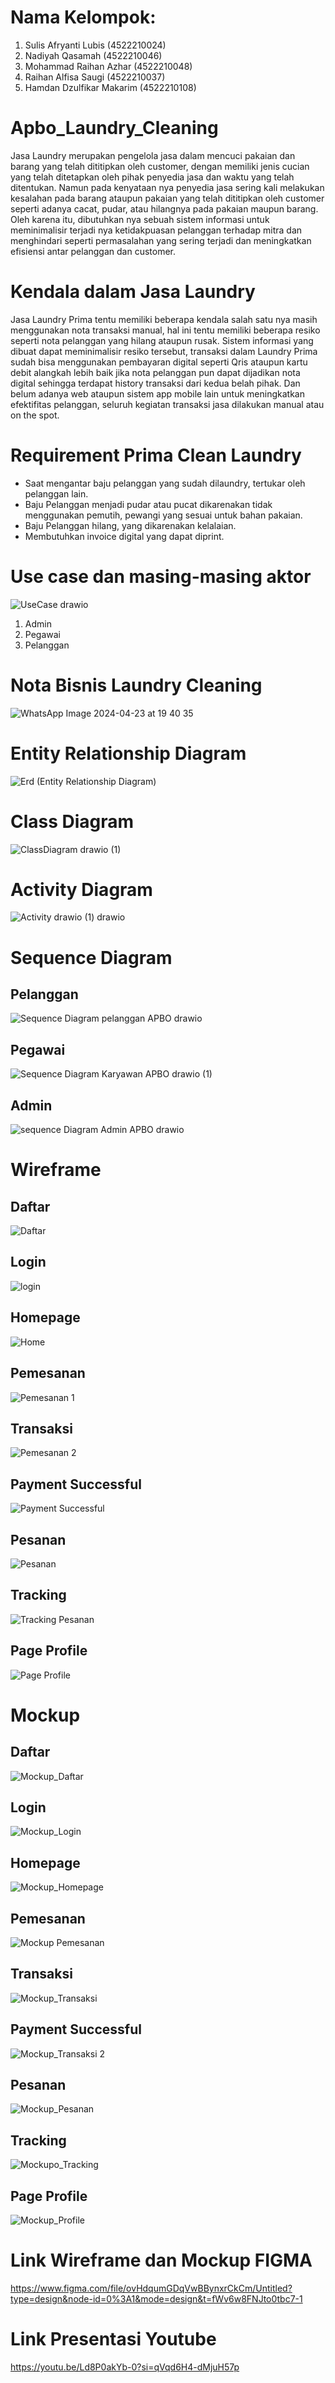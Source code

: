# Nama Kelompok:
1. Sulis Afryanti Lubis (4522210024)
2. Nadiyah Qasamah (4522210046)
3. Mohammad Raihan Azhar (4522210048)
4. Raihan Alfisa Saugi (4522210037)
5. Hamdan Dzulfikar Makarim (4522210108)
# Apbo_Laundry_Cleaning
Jasa Laundry merupakan pengelola jasa dalam mencuci pakaian dan barang yang telah dititipkan oleh customer, dengan memiliki jenis cucian yang telah ditetapkan oleh pihak penyedia jasa dan waktu yang telah ditentukan. Namun pada kenyataan nya penyedia jasa sering kali melakukan kesalahan pada barang ataupun pakaian yang telah dititipkan oleh customer seperti adanya cacat, pudar, atau hilangnya pada pakaian maupun barang. Oleh karena itu, dibutuhkan nya sebuah sistem informasi untuk meminimalisir terjadi nya ketidakpuasan pelanggan terhadap mitra dan menghindari seperti permasalahan yang sering terjadi dan meningkatkan efisiensi antar pelanggan dan customer. 

# Kendala dalam Jasa Laundry 
Jasa Laundry Prima tentu memiliki beberapa kendala salah satu nya masih menggunakan nota transaksi manual, hal ini tentu memiliki beberapa resiko seperti nota pelanggan yang hilang ataupun rusak. Sistem informasi yang dibuat dapat meminimalisir resiko tersebut, transaksi dalam Laundry Prima sudah bisa menggunakan pembayaran digital seperti Qris ataupun kartu debit 
alangkah lebih baik jika nota pelanggan pun dapat dijadikan nota digital sehingga terdapat history transaksi dari kedua belah pihak. Dan belum adanya web ataupun sistem app mobile lain untuk meningkatkan efektifitas pelanggan, seluruh kegiatan transaksi jasa dilakukan manual atau on the spot.

# Requirement Prima Clean Laundry
- Saat mengantar baju pelanggan yang sudah dilaundry, tertukar oleh pelanggan lain.
- Baju Pelanggan menjadi pudar atau pucat dikarenakan tidak menggunakan pemutih, pewangi yang sesuai untuk bahan pakaian.
- Baju Pelanggan hilang, yang dikarenakan kelalaian.
- Membutuhkan invoice digital yang dapat diprint.
# Use case dan masing-masing aktor 
![UseCase drawio](https://github.com/AZHRaihan/Apbo_Kelompok-5_Laundry_Cleaning/assets/145907307/26a85246-0658-44ef-9426-027e09d88ed6)
1. Admin
2. Pegawai
3. Pelanggan
# Nota Bisnis Laundry Cleaning
![WhatsApp Image 2024-04-23 at 19 40 35](https://github.com/AZHRaihan/Apbo_Laundry_Cleaning/assets/145973780/44cf4ca5-8447-4243-8b04-cd19cc36932b)

# Entity Relationship Diagram
![Erd (Entity Relationship Diagram)](https://github.com/AZHRaihan/Apbo_Kelompok-5_Laundry_Cleaning/assets/145973780/d6f9fd9b-93e1-4589-97ad-424130b8fe40)

# Class Diagram
![ClassDiagram drawio (1)](https://github.com/AZHRaihan/Apbo_Kelompok-5_Laundry_Cleaning/assets/145907307/4bfd3421-80d8-4915-ae62-a6ab61d2f850)

# Activity Diagram
![Activity drawio (1) drawio](https://github.com/AZHRaihan/Apbo_Kelompok-5_Laundry_Cleaning/assets/145907307/4797f041-9687-4264-a92b-9b558220aeb1)

# Sequence Diagram
## Pelanggan
![Sequence Diagram pelanggan APBO drawio](https://github.com/AZHRaihan/Apbo_Kelompok-5_Laundry_Cleaning/assets/145973780/7dfe3ef1-e020-412b-84f1-9aa6d2d8d6a6)
## Pegawai
![Sequence Diagram Karyawan APBO drawio (1)](https://github.com/AZHRaihan/Apbo_Kelompok-5_Laundry_Cleaning/assets/145973780/a214fcb7-e217-4302-aa6d-5bc9210d509b)
## Admin
![sequence Diagram Admin APBO drawio](https://github.com/AZHRaihan/Apbo_Kelompok-5_Laundry_Cleaning/assets/145973780/ffc06136-3d59-4a43-9718-cf70eba777a4)

# Wireframe

## Daftar
![Daftar](https://github.com/AZHRaihan/Apbo_Kelompok-5_Laundry_Cleaning/assets/145973780/42b75ae7-bf1f-472d-8cd3-2633ed30c5a2)

## Login
![login](https://github.com/AZHRaihan/Apbo_Kelompok-5_Laundry_Cleaning/assets/145973780/0b3178ea-d75c-4113-bd8e-99cb54e5e739)

## Homepage
![Home](https://github.com/AZHRaihan/Apbo_Kelompok-5_Laundry_Cleaning/assets/145973780/403ee4ae-71a1-4c07-a290-3b35e907b28a)

## Pemesanan
![Pemesanan 1](https://github.com/AZHRaihan/Apbo_Kelompok-5_Laundry_Cleaning/assets/145973780/5904271d-1c5f-4f14-bc7c-95dae002de63)

## Transaksi
![Pemesanan 2](https://github.com/AZHRaihan/Apbo_Kelompok-5_Laundry_Cleaning/assets/145973780/83b5dcb0-b44e-4214-82bd-a13a0bbe53b3)

## Payment Successful
![Payment Successful](https://github.com/AZHRaihan/Apbo_Kelompok-5_Laundry_Cleaning/assets/145973780/be749f5c-9d2b-4190-943b-79f627e43612)

## Pesanan
![Pesanan](https://github.com/AZHRaihan/Apbo_Kelompok-5_Laundry_Cleaning/assets/145973780/5eaeb4e9-2804-4423-963b-5765444e9de0)

## Tracking
![Tracking Pesanan](https://github.com/AZHRaihan/Apbo_Kelompok-5_Laundry_Cleaning/assets/145973780/bb2d0388-fd4a-4d05-8186-1027cf4f485c)

## Page Profile
![Page Profile](https://github.com/AZHRaihan/Apbo_Kelompok-5_Laundry_Cleaning/assets/145973780/25653b71-8654-4342-b0d3-a36aa2882db4)

# Mockup

## Daftar
![Mockup_Daftar](https://github.com/AZHRaihan/Apbo_Kelompok-5_Laundry_Cleaning/assets/145973780/eee29391-91b0-410e-8e99-c1edfc20252b)


## Login
![Mockup_Login](https://github.com/AZHRaihan/Apbo_Kelompok-5_Laundry_Cleaning/assets/145973780/54621d74-d394-40d6-8ac7-cc7dd7ab187d)

## Homepage
![Mockup_Homepage](https://github.com/AZHRaihan/Apbo_Kelompok-5_Laundry_Cleaning/assets/145973780/a57fe023-1c27-47ec-80b0-eec99717e6bd)

## Pemesanan
![Mockup Pemesanan](https://github.com/AZHRaihan/Apbo_Kelompok-5_Laundry_Cleaning/assets/145973780/06fceb82-4903-4689-8085-5d57b74493a0)

## Transaksi
![Mockup_Transaksi](https://github.com/AZHRaihan/Apbo_Kelompok-5_Laundry_Cleaning/assets/145973780/7e9b0bea-6530-40bb-8eff-d41738a7984e)

## Payment Successful
![Mockup_Transaksi 2](https://github.com/AZHRaihan/Apbo_Kelompok-5_Laundry_Cleaning/assets/145973780/f5db83f5-c15d-4178-b2af-ca04cde46601)

## Pesanan
![Mockup_Pesanan](https://github.com/AZHRaihan/Apbo_Kelompok-5_Laundry_Cleaning/assets/145973780/3dfaa3a6-d2d6-4326-8aa4-f41c836c1cfc)

## Tracking
![Mockupo_Tracking](https://github.com/AZHRaihan/Apbo_Kelompok-5_Laundry_Cleaning/assets/145973780/ef3842c5-b18f-45d3-8957-da05f4d5bf78)

## Page Profile
![Mockup_Profile](https://github.com/AZHRaihan/Apbo_Kelompok-5_Laundry_Cleaning/assets/145973780/e5bf61f6-5b73-47ff-ada5-ec9358f1a19c)


# Link Wireframe dan Mockup FIGMA
https://www.figma.com/file/ovHdqumGDqVwBBynxrCkCm/Untitled?type=design&node-id=0%3A1&mode=design&t=fWv6w8FNJto0tbc7-1


# Link Presentasi Youtube
https://youtu.be/Ld8P0akYb-0?si=qVqd6H4-dMjuH57p
